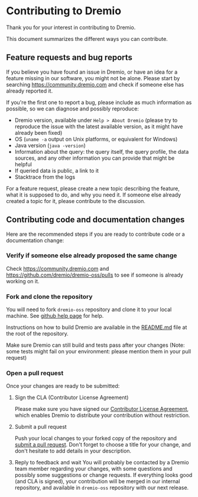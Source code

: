Contributing to Dremio
===================

Thank you for your interest in contributing to Dremio.

This document summarizes the different ways you can contribute.

Feature requests and bug reports
-----------------------------------------------

If you believe you have found an issue in Dremio, or have an idea for a feature missing in our software, you might not be alone. Please start by searching https://community.dremio.com and check if someone else has already reported it.

If you're the first one to report a bug, please include as much information as possible, so we can diagnose and possibly reproduce:

 - Dremio version, available under `Help > About Dremio` (please try to reproduce the issue with the latest available version, as it might have already been fixed)
 - OS (`uname -a` output on Unix platforms, or equivalent for Windows)
 - Java version (`java -version`)
 - Information about the query: the query itself, the query profile, the data sources, and any other information you can provide that might be helpful
 - If queried data is public, a link to it
 - Stacktrace from the logs

For a feature request, please create a new topic describing the feature, what it is supposed to do, and why you need it. If someone else already created a topic for it, please contribute to the discussion.

Contributing code and documentation changes
-------------------------------------------

Here are the recommended steps if you are ready to contribute code or a documentation change:

### Verify if someone else already proposed the same change

Check https://community.dremio.com and https://github.com/dremio/dremio-oss/pulls to see if someone is already working on it.

### Fork and clone the repository

You will need to fork `dremio-oss` repository and clone it to your local machine. See
[github help page](https://help.github.com/articles/fork-a-repo) for help.

Instructions on how to build Dremio are available in the [README.md](https://github.com/dremio/dremio-oss/README.md) file at the root of the repository.

Make sure Dremio can still build and tests pass after your changes (Note: some tests might fail on your environment: please mention them in your pull request)

### Open a pull request

Once your changes are ready to be submitted:

1. Sign the CLA (Contributor License Agreement)

    Please make sure you have signed our [Contributor License Agreement](https://www.dremio.com/legal/contributor-agreement/), which enables Dremio to distribute your contribution without restriction.

2. Submit a pull request

    Push your local changes to your forked copy of the repository and [submit a pull request](https://help.github.com/articles/using-pull-requests). Don't forget to choose a title for your change, and don't hesitate to add details in your description.

3. Reply to feedback and wait
  You will probably be contacted by a Dremio team member regarding your changes, with some questions and possibly some suggestions or change requests. If everything looks good (and CLA is signed), your contribution will be merged in our internal repository, and available in `dremio-oss` repository with our next release.

